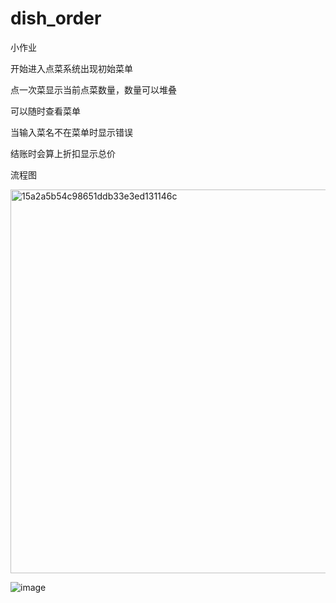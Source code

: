 # dish_order
小作业

开始进入点菜系统出现初始菜单

点一次菜显示当前点菜数量，数量可以堆叠

可以随时查看菜单

当输入菜名不在菜单时显示错误

结账时会算上折扣显示总价

流程图

<img width="614" alt="15a2a5b54c98651ddb33e3ed131146c" src="https://github.com/user-attachments/assets/915b0b9b-b7cf-4578-9363-c3f455ca028f" />


![image](https://github.com/user-attachments/assets/0bd1695a-d3ce-4b25-bc05-f0917e0c5e6f)
